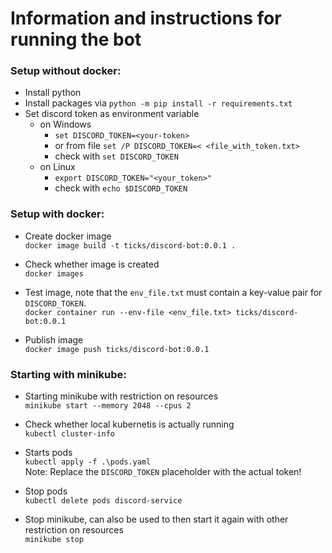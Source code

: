# Information and instructions for running the bot

### Setup without docker:
- Install python
- Install packages via `python -m pip install -r requirements.txt`
- Set discord token as environment variable
	- on Windows 
		- `set DISCORD_TOKEN=<your-token>`
		- or from file `set /P DISCORD_TOKEN=< <file_with_token.txt>`
		- check with `set DISCORD_TOKEN`
	- on Linux
		- `export DISCORD_TOKEN="<your_token>"`
		- check with `echo $DISCORD_TOKEN`


### Setup with docker:
- Create docker image  
  `docker image build -t ticks/discord-bot:0.0.1 .`

- Check whether image is created  
  `docker images`

- Test image, note that the `env_file.txt` must contain a key-value pair for `DISCORD_TOKEN`.  
  `docker container run --env-file <env_file.txt> ticks/discord-bot:0.0.1`

- Publish image  
  `docker image push ticks/discord-bot:0.0.1`


### Starting with minikube:
- Starting minikube with restriction on resources  
  `minikube start --memory 2048 --cpus 2`

- Check whether local kubernetis is actually running  
  `kubectl cluster-info`

- Starts pods  
  `kubectl apply -f .\pods.yaml`  
  Note: Replace the `DISCORD_TOKEN` placeholder with the actual token!

- Stop pods  
  `kubectl delete pods discord-service`

- Stop minikube, can also be used to then start it again with other restriction on resources  
  `minikube stop`